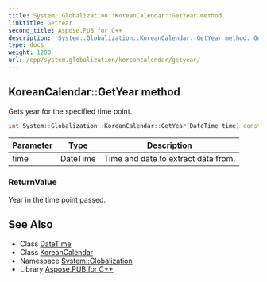 ```yaml
---
title: System::Globalization::KoreanCalendar::GetYear method
linktitle: GetYear
second_title: Aspose.PUB for C++
description: 'System::Globalization::KoreanCalendar::GetYear method. Gets year for the specified time point in C++.'
type: docs
weight: 1200
url: /cpp/system.globalization/koreancalendar/getyear/
---
```

## KoreanCalendar::GetYear method


Gets year for the specified time point.

```cpp
int System::Globalization::KoreanCalendar::GetYear(DateTime time) const override
```


| Parameter | Type | Description |
| --- | --- | --- |
| time | DateTime | Time and date to extract data from. |

### ReturnValue

Year in the time point passed.

## See Also

* Class [DateTime](../../../system/datetime/)
* Class [KoreanCalendar](../)
* Namespace [System::Globalization](../../)
* Library [Aspose.PUB for C++](../../../)
